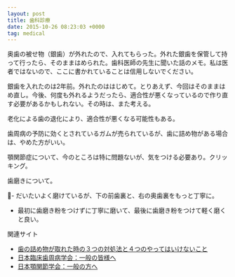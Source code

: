 ```yaml
---
layout: post
title: 歯科診療
date: 2015-10-26 08:23:03 +0000
tag: medical
---
```

奥歯の被せ物（銀歯）が外れたので、入れてもらった。外れた銀歯を保管して持って行ったら、そのままはめられた。歯科医師の先生に聞いた話のメモ。私は医者ではないので、ここに書かれていることは信用しないでください。

銀歯を入れたのは2年前。外れたのははじめて。とりあえず、今回はそのままはめ直し。今後、何度も外れるようだったら、適合性が悪くなっているので作り直す必要があるかもしれない。その時は、また考える。

老化による歯の退化により、適合性が悪くなる可能性もある。

歯周病の予防に効くとされているガムが売られているが、歯に詰め物がある場合は、やめた方がいい。

顎関節症について、今のところは特に問題ないが、気をつける必要あり。クリッキング。

歯磨きについて。

- だいたいよく磨けているが、下の前歯裏と、右の奥歯裏をもっと丁寧に。
- 最初に歯磨き粉をつけずに丁寧に磨いて、最後に歯磨き粉をつけて軽く磨くと良い。

関連サイト

- [歯の詰め物が取れた時の３つの対処法と４つのやってはいけないこと](http://cureplus.jp/filling-came-out-291)
- [日本臨床歯周病学会：一般の皆様へ](http://www.jacp.net/jacp_web/general/index.html)
- [日本顎関節学会：一般の方へ](http://kokuhoken.net/jstmj/general/)
